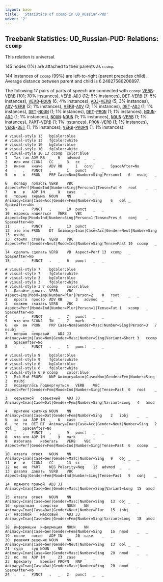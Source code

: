 ```yaml
---
layout: base
title:  'Statistics of ccomp in UD_Russian-PUD'
udver: '2'
---
```


## Treebank Statistics: UD_Russian-PUD: Relations: `ccomp`

This relation is universal.

145 nodes (1%) are attached to their parents as `ccomp`.

144 instances of `ccomp` (99%) are left-to-right (parent precedes child).
Average distance between parent and child is 6.24827586206897.

The following 17 pairs of parts of speech are connected with `ccomp`: <tt><a href="ru_pud-pos-VERB.html">VERB</a></tt>-<tt><a href="ru_pud-pos-VERB.html">VERB</a></tt> (101; 70% instances), <tt><a href="ru_pud-pos-VERB.html">VERB</a></tt>-<tt><a href="ru_pud-pos-ADJ.html">ADJ</a></tt> (12; 8% instances), <tt><a href="ru_pud-pos-DET.html">DET</a></tt>-<tt><a href="ru_pud-pos-VERB.html">VERB</a></tt> (7; 5% instances), <tt><a href="ru_pud-pos-VERB.html">VERB</a></tt>-<tt><a href="ru_pud-pos-NOUN.html">NOUN</a></tt> (6; 4% instances), <tt><a href="ru_pud-pos-ADJ.html">ADJ</a></tt>-<tt><a href="ru_pud-pos-VERB.html">VERB</a></tt> (5; 3% instances), <tt><a href="ru_pud-pos-ADV.html">ADV</a></tt>-<tt><a href="ru_pud-pos-VERB.html">VERB</a></tt> (2; 1% instances), <tt><a href="ru_pud-pos-VERB.html">VERB</a></tt>-<tt><a href="ru_pud-pos-ADV.html">ADV</a></tt> (2; 1% instances), <tt><a href="ru_pud-pos-DET.html">DET</a></tt>-<tt><a href="ru_pud-pos-ADJ.html">ADJ</a></tt> (1; 1% instances), <tt><a href="ru_pud-pos-DET.html">DET</a></tt>-<tt><a href="ru_pud-pos-NOUN.html">NOUN</a></tt> (1; 1% instances), <tt><a href="ru_pud-pos-DET.html">DET</a></tt>-<tt><a href="ru_pud-pos-PRON.html">PRON</a></tt> (1; 1% instances), <tt><a href="ru_pud-pos-NOUN.html">NOUN</a></tt>-<tt><a href="ru_pud-pos-ADJ.html">ADJ</a></tt> (1; 1% instances), <tt><a href="ru_pud-pos-NOUN.html">NOUN</a></tt>-<tt><a href="ru_pud-pos-NOUN.html">NOUN</a></tt> (1; 1% instances), <tt><a href="ru_pud-pos-NOUN.html">NOUN</a></tt>-<tt><a href="ru_pud-pos-VERB.html">VERB</a></tt> (1; 1% instances), <tt><a href="ru_pud-pos-PART.html">PART</a></tt>-<tt><a href="ru_pud-pos-VERB.html">VERB</a></tt> (1; 1% instances), <tt><a href="ru_pud-pos-PRON.html">PRON</a></tt>-<tt><a href="ru_pud-pos-VERB.html">VERB</a></tt> (1; 1% instances), <tt><a href="ru_pud-pos-VERB.html">VERB</a></tt>-<tt><a href="ru_pud-pos-DET.html">DET</a></tt> (1; 1% instances), <tt><a href="ru_pud-pos-VERB.html">VERB</a></tt>-<tt><a href="ru_pud-pos-PROPN.html">PROPN</a></tt> (1; 1% instances).


~~~ conllu
# visual-style 13	bgColor:blue
# visual-style 13	fgColor:white
# visual-style 10	bgColor:blue
# visual-style 10	fgColor:white
# visual-style 10 13 ccomp	color:blue
1	Так	так	ADV	RB	_	6	advmod	_	_
2	или	или	CCONJ	CC	_	3	cc	_	_
3	иначе	иначе	ADV	RB	_	1	conj	_	SpaceAfter=No
4	,	,	PUNCT	,	_	1	punct	_	_
5	я	я	PRON	PRP	Case=Nom|Number=Sing|Person=1	6	nsubj	_	_
6	попаду	попасть	VERB	VBC	Aspect=Perf|Mood=Ind|Number=Sing|Person=1|Tense=Fut	0	root	_	_
7	в	в	ADP	IN	_	8	case	_	_
8	тюрьму	тюрьма	NOUN	NN	Animacy=Inan|Case=Acc|Gender=Fem|Number=Sing	6	obl	_	SpaceAfter=No
9	,	,	PUNCT	,	_	10	punct	_	_
10	надеюсь	надеяться	VERB	VBC	Aspect=Imp|Mood=Ind|Number=Sing|Person=1|Tense=Pres	6	conj	_	SpaceAfter=No
11	,	,	PUNCT	,	_	13	punct	_	_
12	это	это	PRON	DT	Animacy=Inan|Case=Acc|Gender=Neut|Number=Sing	13	nsubj	_	_
13	стоило	стоить	VERB	VBC	Aspect=Perf|Gender=Neut|Mood=Ind|Number=Sing|Tense=Past	10	ccomp	_	_
14	сделать	сделать	VERB	VB	Aspect=Perf	13	xcomp	_	SpaceAfter=No
15	.	.	PUNCT	.	_	6	punct	_	_

~~~


~~~ conllu
# visual-style 7	bgColor:blue
# visual-style 7	fgColor:white
# visual-style 3	bgColor:blue
# visual-style 3	fgColor:white
# visual-style 3 7 ccomp	color:blue
1	Давайте	давать	VERB	VBC	Aspect=Imp|Mood=Imp|Number=Plur|Person=2	0	root	_	_
2	просто	просто	ADV	RB	_	3	advmod	_	_
3	скажем	сказать	VERB	VBC	Aspect=Perf|Mood=Ind|Number=Plur|Person=1|Tense=Fut	1	xcomp	_	SpaceAfter=No
4	,	,	PUNCT	,	_	7	punct	_	_
5	что	что	SCONJ	IN	_	7	mark	_	_
6	он	он	PRON	PRP	Case=Nom|Gender=Masc|Number=Sing|Person=3	7	nsubj	_	_
7	неправ	неправый	ADJ	JJ	Animacy=Anim|Case=Nom|Gender=Masc|Number=Sing|Variant=Short	3	ccomp	_	SpaceAfter=No
8	.	.	PUNCT	.	_	1	punct	_	_

~~~


~~~ conllu
# visual-style 9	bgColor:blue
# visual-style 9	fgColor:white
# visual-style 6	bgColor:blue
# visual-style 6	fgColor:white
# visual-style 6 9 ccomp	color:blue
1	Мэй	Мэй	PROPN	NNP	Animacy=Anim|Case=Nom|Gender=Fem|Number=Sing	2	nsubj	_	_
2	подверглась	подвергнуться	VERB	VBC	Aspect=Perf|Gender=Fem|Mood=Ind|Number=Sing|Tense=Past	0	root	_	_
3	серьезной	серьезный	ADJ	JJ	Animacy=Inan|Case=Dat|Gender=Fem|Number=Sing|Variant=Long	4	amod	_	_
4	критике	критика	NOUN	NN	Animacy=Inan|Case=Dat|Gender=Fem|Number=Sing	2	iobj	_	_
5	за	за	ADP	IN	_	6	case	_	_
6	то	то	DET	DT	Animacy=Inan|Case=Acc|Gender=Neut|Number=Sing	2	obl	_	SpaceAfter=No
7	,	,	PUNCT	,	_	9	punct	_	_
8	что	что	ADP	IN	_	9	mark	_	_
9	избегала	избегать	VERB	VBC	Aspect=Perf|Gender=Fem|Mood=Ind|Number=Sing|Tense=Past	6	ccomp	_	_
10	ответа	ответ	NOUN	NN	Animacy=Inan|Case=Gen|Gender=Masc|Number=Sing	9	obj	_	_
11	и	и	CCONJ	CC	_	13	cc	_	_
12	не	не	PART	NEG	Polarity=Neg	13	advmod	_	_
13	давала	давать	VERB	VBC	Aspect=Imp|Gender=Fem|Mood=Ind|Number=Sing|Tense=Past	9	conj	_	_
14	прямого	прямой	ADJ	JJ	Animacy=Inan|Case=Gen|Gender=Masc|Number=Sing|Variant=Long	15	amod	_	_
15	ответа	ответ	NOUN	NN	Animacy=Inan|Case=Gen|Gender=Masc|Number=Sing	13	obj	_	_
16	средствам	средство	NOUN	NN	Animacy=Inan|Case=Dat|Gender=Neut|Number=Plur	15	iobj	_	_
17	массовой	массовый	ADJ	JJ	Animacy=Inan|Case=Gen|Gender=Fem|Number=Sing|Variant=Long	18	amod	_	_
18	информации	информация	NOUN	NN	Animacy=Inan|Case=Gen|Gender=Fem|Number=Sing	16	nmod	_	_
19	после	после	ADP	IN	_	20	case	_	_
20	решения	решение	NOUN	NN	Animacy=Inan|Case=Gen|Gender=Neut|Number=Sing	13	obl	_	_
21	суда	суд	NOUN	NN	Animacy=Inan|Case=Gen|Gender=Masc|Number=Sing	20	nmod	_	_
22	по	по	ADP	IN	_	23	case	_	_
23	Брекзиту	Брекзит	PROPN	NNP	Animacy=Inan|Case=Dat|Gender=Masc|Number=Sing	20	nmod	_	SpaceAfter=No
24	.	.	PUNCT	.	_	2	punct	_	_

~~~


